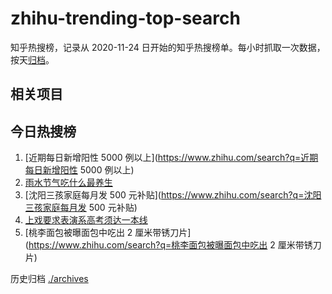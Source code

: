 # zhihu-trending-top-search

知乎热搜榜，记录从 2020-11-24
日开始的知乎热搜榜单。每小时抓取一次数据，按天[归档](./archives)。

## 相关项目

## 今日热搜榜

<!-- BEGIN -->
<!-- 最后更新时间 Mon Feb 20 2023 02:14:13 GMT+0800 (China Standard Time) -->

1. [近期每日新增阳性 5000
   例以上](https://www.zhihu.com/search?q=近期每日新增阳性 5000 例以上)
1. [雨水节气吃什么最养生](https://www.zhihu.com/search?q=雨水节气吃什么最养生)
1. [沈阳三孩家庭每月发 500
   元补贴](https://www.zhihu.com/search?q=沈阳三孩家庭每月发 500 元补贴)
1. [上戏要求表演系高考须达一本线](https://www.zhihu.com/search?q=上戏要求表演系高考须达一本线)
1. [桃李面包被曝面包中吃出 2
   厘米带锈刀片](https://www.zhihu.com/search?q=桃李面包被曝面包中吃出 2
   厘米带锈刀片)

<!-- END -->

历史归档 [./archives](./archives)
